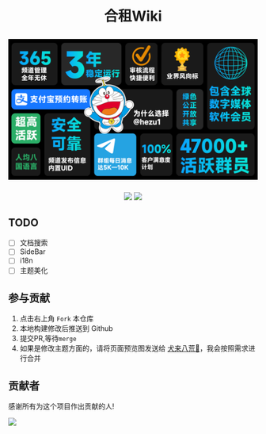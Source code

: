 
<h1 align="center">
  <p align="center">合租Wiki</p>
  <a href="https://docusaurus.io"><img src="static/img/hezu1.PNG" alt="Docusaurus"></a>
</h1>

<p align="center">
    <a href="https://t.me/hezu1"><img src="https://img.shields.io/badge/dynamic/json?url=https%3A%2F%2Fapi.swo.moe%2Fstats%2Ftelegram%2Fhezu1&query=count&color=2CA5E0&label=Group&labelColor=282c34&logo=telegram&suffix=+members&cacheSeconds=3600"></img></a>
    <a href="https://t.me/hezu2"><img src="https://img.shields.io/badge/dynamic/json?url=https%3A%2F%2Fapi.swo.moe%2Fstats%2Ftelegram%2Fhezu2&query=count&color=2CA5E0&label=Channel&labelColor=282c34&logo=telegram&suffix=+members&cacheSeconds=3600"></img></a>
</p>

## TODO
- [ ] 文档搜索
- [ ] SideBar
- [ ] i18n
- [ ] 主题美化

## 参与贡献
1. 点击右上角 `Fork` 本仓库
2. 本地构建修改后推送到 Github
3. 提交PR,等待`merge`
4. 如果是修改主题方面的，请将页面预览图发送给 [犬来八荒🌸](https://t.me/ShadowsSide)，我会按照需求进行合并

## 贡献者

感谢所有为这个项目作出贡献的人!  

 <a href="https://github.com/facebook/docusaurus/graphs/contributors"><img src="https://opencollective.com/hezuwiki/contributors.svg?width=890&button=false" /></a>
